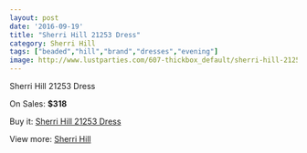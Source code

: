 ```yaml
---
layout: post
date: '2016-09-19'
title: "Sherri Hill 21253 Dress"
category: Sherri Hill
tags: ["beaded","hill","brand","dresses","evening"]
image: http://www.lustparties.com/607-thickbox_default/sherri-hill-21253-dress.jpg
---
```

Sherri Hill 21253 Dress

On Sales: **$318**
<a href="https://www.lustparties.com/en/sherri-hill/212-sherri-hill-21253-dress.html"><amp-img layout="responsive" width="600" height="600" src="//www.lustparties.com/607-thickbox_default/sherri-hill-21253-dress.jpg" alt="Sherri Hill 21253 Dress 0" /></a>
<a href="https://www.lustparties.com/en/sherri-hill/212-sherri-hill-21253-dress.html"><amp-img layout="responsive" width="600" height="600" src="//www.lustparties.com/608-thickbox_default/sherri-hill-21253-dress.jpg" alt="Sherri Hill 21253 Dress 1" /></a>
<a href="https://www.lustparties.com/en/sherri-hill/212-sherri-hill-21253-dress.html"><amp-img layout="responsive" width="600" height="600" src="//www.lustparties.com/609-thickbox_default/sherri-hill-21253-dress.jpg" alt="Sherri Hill 21253 Dress 2" /></a>

Buy it: [Sherri Hill 21253 Dress](https://www.lustparties.com/en/sherri-hill/212-sherri-hill-21253-dress.html "Sherri Hill 21253 Dress")

View more: [Sherri Hill](https://www.lustparties.com/en/2-sherri-hill "Sherri Hill")